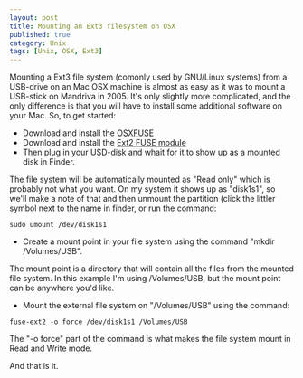 ```yaml
---
layout: post
title: Mounting an Ext3 filesystem on OSX
published: true
category: Unix
tags: [Unix, OSX, Ext3]
---
```

Mounting a Ext3 file system (comonly used by GNU/Linux systems) from a USB-drive on an Mac OSX machine is almost as easy as it was to mount a USB-stick on Mandriva in 2005. It's only slightly more complicated, and the only difference is that you will have to install some additional software on your Mac. So, to get started:

- Download and install the [OSXFUSE](http://osxfuse.github.io/)
- Download and install the [Ext2 FUSE module](http://sourceforge.net/projects/fuse-ext2/)
- Then plug in your USD-disk and whait for it to show up as a mounted disk in Finder.   

The file system will be automatically mounted as "Read only" which is probably not what you want. On my system it shows up as "disk1s1", so we'll make a note of that and then unmount the partition (click the littler symbol next to the name in finder, or run the command:
 
 ```
 sudo umount /dev/disk1s1   
 ```

- Create a mount point in your file system using the command "mkdir /Volumes/USB".

The mount point is a directory that will contain all the files from the mounted file system. In this example I'm using /Volumes/USB, but the mount point can be anywhere you'd like.  
	   
- Mount the external file system on "/Volumes/USB" using the command: 

```
fuse-ext2 -o force /dev/disk1s1 /Volumes/USB
```

The "-o force" part of the command is what makes the file system mount in Read and Write mode.  

And that is it. 
